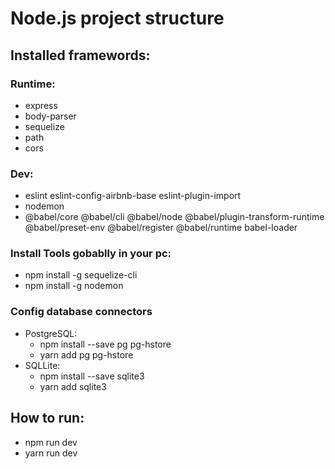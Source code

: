 Node.js project structure
=====

## Installed framewords:
### Runtime:
  - express
  - body-parser
  - sequelize
  - path
  - cors

### Dev: 
  - eslint eslint-config-airbnb-base eslint-plugin-import
  - nodemon
  - @babel/core @babel/cli @babel/node @babel/plugin-transform-runtime @babel/preset-env @babel/register @babel/runtime babel-loader

### Install Tools gobablly in your pc:
- npm install -g sequelize-cli
- npm install -g nodemon

### Config database connectors
  - PostgreSQL:
    - npm install --save pg pg-hstore
    - yarn add pg pg-hstore
  - SQLLite:
    - npm install --save sqlite3
    - yarn add sqlite3

## How to run:
  - npm run dev
  - yarn run dev